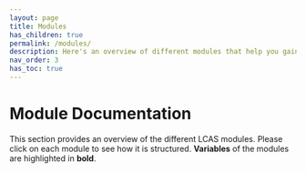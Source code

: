 ```yaml
---
layout: page
title: Modules
has_children: true
permalink: /modules/
description: Here's an overview of different modules that help you gain insight of what inside the LCAS datasets. 
nav_order: 3
has_toc: true
---
```



# Module Documentation

This section provides an overview of the different LCAS modules. Please click on each module to see how it is structured. **Variables** of the modules are highlighted in **bold**. 